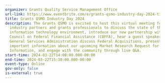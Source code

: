 ```yaml
---
organizer: Grants Quality Service Management Office
url-link: https://www.eventbrite.com/e/grants-qsmo-industry-day-2024-tickets-837542681707
title: Grants QSMO Industry Day 2024
description: The Grants QSMO is excited to host this virtual meeting for
  industry partners and grants professionals to discuss the state of the grants
  information technology environment, introduce our new partnership with the
  Council on Federal Financial Assistance (COFFA), hear a guest speaker from
  General Services Administration discuss Federal Acquisitions, present
  important information about our upcoming Market Research Request for
  Information, and engage with the community through live Q&A.
start-time: 2024-03-22T14:00:00.000-00:00
end-time: 2024-03-22T15:30:00.000-00:00
event-type: Online
gov-only: false
is-external: true
---
```

